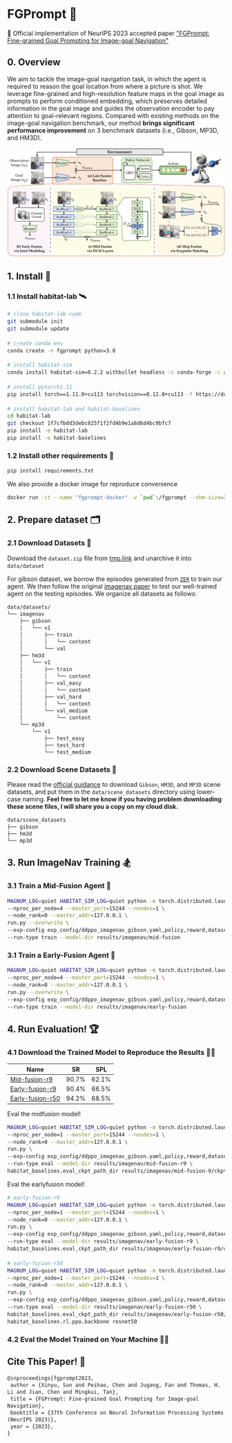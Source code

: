 # FGPrompt 🤖
🙌 Official implementation of NeurIPS 2023 accepted paper ["FGPrompt: Fine-grained Goal Prompting for Image-goal Navigation"](https://xinyusun.github.io/fgprompt-pages)

## 0. Overview
We aim to tackle the image-goal navigation task, in which the agent is required to reason the goal location from where a picture is shot. We leverage fine-grained and high-resolution feature maps in the goal image as prompts to perform conditioned embedding, which preserves detailed information in the goal image and guides the observation encoder to pay attention to goal-relevant regions. Compared with existing methods on the image-goal navigation benchmark, our method **brings significant performance improvement** on 3 benchmark datasets (i.e., Gibson, MP3D, and HM3D).

![](figs/methods.png)

## 1. Install 🚀
### 1.1 Install habitat-lab 🛰️
```bash
# clone habitat-lab code
git submodule init
git submodule update

# create conda env
conda create -n fgprompt python=3.8

# install habitat-sim
conda install habitat-sim=0.2.2 withbullet headless -c conda-forge -c aihabitat

# install pytorch1.11
pip install torch==1.11.0+cu113 torchvision==0.12.0+cu113 -f https://download.pytorch.org/whl/torch_stable.html

# install habitat-lab and habitat-baselines
cd habitat-lab
git checkout 1f7cfbdd3debc825f1f2fd4b9e1a8d6d4bc9bfc7
pip install -e habitat-lab 
pip install -e habitat-baselines
```
### 1.2 Install other requirements 🍔
```bash
pip install requirements.txt
```

We also provide a docker image for reproduce convenience
```bash
docker run -it --name "fgprompt-docker" -v `pwd`:/fgprompt --shm-size=32g --gpus=all csxinyusun/fgprompt:latest /bin/bash
```

## 2. Prepare dataset 🗂️
<!-- 
| ObjectNav   |   Gibson     | train    |  [objectnav_gibson_train](https://utexas.box.com/s/7qtqqkxa37l969qrkwdn0lkwitmyropp)    | `./data/datasets/zer/objectnav/gibson/v1/` |
| ObjectNav   |   Gibson     | val    |  [objectnav_gibson_val](https://utexas.box.com/s/wu28ms025o83ii4mwfljot1soj5dc7qo)    | `./data/datasets/zer/objectnav/gibson/v1/` | -->

### 2.1 Download Datasets 📑
Download the `dataset.zip` file from [tmp.link](https://tmp.link/f/652fd1c43786d) and unarchive it into `data/dataset`

For gibson dataset, we borrow the episodes generated from [`ZER`](https://github.com/ziadalh/zero_experience_required) to train our agent. We then follow the original [imagenav paper](https://github.com/facebookresearch/image-goal-nav-dataset) to test our well-trained agent on the testing episodes. We organize all datasets as follows:

```
data/datasets/
└── imagenav
    ├── gibson
    │   └── v1
    │       ├── train
    │       │   └── content
    │       └── val
    ├── hm3d
    │   └── v1
    │       ├── train
    │       │   └── content
    │       ├── val_easy
    │       │   └── content
    │       ├── val_hard
    │       │   └── content
    │       └── val_medium
    │           └── content
    └── mp3d
        └── v1
            ├── test_easy
            ├── test_hard
            └── test_medium
```

### 2.2 Download Scene Datasets 🕌
Please read the [official guidance](https://github.com/facebookresearch/habitat-sim/blob/main/DATASETS.md#gibson-and-3dscenegraph-datasets) to download `Gibson`, `HM3D`, and `MP3D` scene datasets, and put them in the `data/scene_datasets` directory using lower-case naming. **Feel free to let me know if you having problem downloading these scene files, I will share you a copy on my cloud disk.**
```
data/scene_datasets
├── gibson
├── hm3d
└── mp3d
```

## 3. Run ImageNav Training 🏂
### 3.1 Train a Mid-Fusion Agent 🥽
```bash
MAGNUM_LOG=quiet HABITAT_SIM_LOG=quiet python -m torch.distributed.launch \
--nproc_per_node=4 --master_port=15244 --nnodes=1 \
--node_rank=0 --master_addr=127.0.0.1 \
run.py --overwrite \
--exp-config exp_config/ddppo_imagenav_gibson.yaml,policy,reward,dataset,sensors,mid-fusion \
--run-type train --model-dir results/imagenav/mid-fusion
```

### 3.1 Train a Early-Fusion Agent 👒
```bash
MAGNUM_LOG=quiet HABITAT_SIM_LOG=quiet python -m torch.distributed.launch \
--nproc_per_node=4 --master_port=15244 --nnodes=1 \
--node_rank=0 --master_addr=127.0.0.1 \
run.py --overwrite \
--exp-config exp_config/ddppo_imagenav_gibson.yaml,policy,reward,dataset,sensors,early-fuison \
--run-type train --model-dir results/imagenav/early-fusion
```

## 4. Run Evaluation! 🏆
### 4.1 Download the Trained Model to Reproduce the Results 👯‍♀️
|Name|SR|SPL|
|-|:-:|:-:|
|[Mid-fusion-r9](https://github.com/XinyuSun/FGPrompt/releases/download/v0.0.1/mid-fusion-r9.pth)|90.7%|62.1%|
|[Early-fusion-r9](https://github.com/XinyuSun/FGPrompt/releases/download/v0.0.1/early-fusion-r9.pth)|90.4%|66.5%|
|[Early-fusion-r50](https://github.com/XinyuSun/FGPrompt/releases/download/v0.0.1/early-fusion-r50.pth)|94.2%|68.5%|

Eval the midfusion model!

```bash
MAGNUM_LOG=quiet HABITAT_SIM_LOG=quiet python -m torch.distributed.launch \
--nproc_per_node=1 --master_port=15244 --nnodes=1 \
--node_rank=0 --master_addr=127.0.0.1 \
run.py \
--exp-config exp_config/ddppo_imagenav_gibson.yaml,policy,reward,dataset,sensors,mid-fusion,eval \
--run-type eval --model-dir results/imagenav/mid-fusion-r9 \
habitat_baselines.eval_ckpt_path_dir results/imagenav/mid-fusion-9/ckpts/mid-fusion-r9.pth
```

Eval the earlyfusion model!
```bash
# early-fusion-r9
MAGNUM_LOG=quiet HABITAT_SIM_LOG=quiet python -m torch.distributed.launch \
--nproc_per_node=1 --master_port=15244 --nnodes=1 \
--node_rank=0 --master_addr=127.0.0.1 \
run.py \
--exp-config exp_config/ddppo_imagenav_gibson.yaml,policy,reward,dataset,sensors,early-fusion,eval \
--run-type eval --model-dir results/imagenav/early-fusion-r9 \
habitat_baselines.eval_ckpt_path_dir results/imagenav/early-fusion-r9/ckpts/early-fusion-r9.pth

# early-fusion-r50
MAGNUM_LOG=quiet HABITAT_SIM_LOG=quiet python -m torch.distributed.launch \
--nproc_per_node=1 --master_port=15244 --nnodes=1 \
--node_rank=0 --master_addr=127.0.0.1 \
run.py \
--exp-config exp_config/ddppo_imagenav_gibson.yaml,policy,reward,dataset,sensors,early-fusion,eval \
--run-type eval --model-dir results/imagenav/early-fusion-r50 \
habitat_baselines.eval_ckpt_path_dir results/imagenav/early-fusion-r50/ckpts/early-fusion-r50.pth \
habitat_baselines.rl.ppo.backbone resnet50
```

### 4.2 Eval the Model Trained on Your Machine 🕺🏼


## Cite This Paper! 🤗
```
@inproceedings{fgprompt2023,
 author = {Xinyu, Sun and Peihao, Chen and Jugang, Fan and Thomas, H. Li and Jian, Chen and Mingkui, Tan},
 title = {FGPrompt: Fine-grained Goal Prompting for Image-goal Navigation},
 booktitle = {37th Conference on Neural Information Processing Systems (NeurIPS 2023)},
 year = {2023},
} 
```
